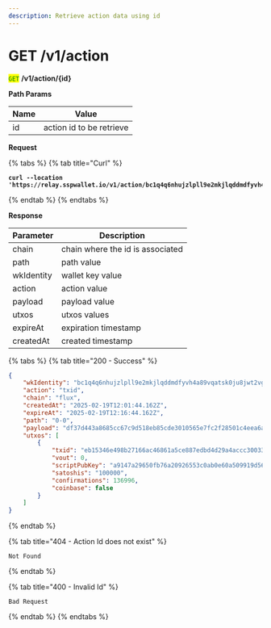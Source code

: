 ```yaml
---
description: Retrieve action data using id
---
```


# GET  /v1/action

<mark style="color:green;">`GET`</mark> **/v1/action/{id}**

**Path Params**

| Name | Value                    |
| ---- | ------------------------ |
| id   | action id to be retrieve |

**Request**

{% tabs %}
{% tab title="Curl" %}
<pre class="language-url"><code class="lang-url"><strong>curl --location 'https://relay.sspwallet.io/v1/action/bc1q4q6nhujzlpll9e2mkjlqddmdfyvh4a89vqatsk0ju8jwt2vghf9sykaw0c'
</strong></code></pre>
{% endtab %}
{% endtabs %}

**Response**

| Parameter  | Description                      |
| ---------- | -------------------------------- |
| chain      | chain where the id is associated |
| path       | path value                       |
| wkIdentity | wallet key value                 |
| action     | action value                     |
| payload    | payload value                    |
| utxos      | utxos values                     |
| expireAt   | expiration timestamp             |
| createdAt  | created timestamp                |

{% tabs %}
{% tab title="200 - Success" %}
```json
{
    "wkIdentity": "bc1q4q6nhujzlpll9e2mkjlqddmdfyvh4a89vqatsk0ju8jwt2vghf9sykaw0c",
    "action": "txid",
    "chain": "flux",
    "createdAt": "2025-02-19T12:01:44.162Z",
    "expireAt": "2025-02-19T12:16:44.162Z",
    "path": "0-0",
    "payload": "df37d443a8685cc67c9d518eb85cde3010565e7fc2f28501c4eea6afb3533226",
    "utxos": [
        {
            "txid": "eb15346e498b27166ac46861a5ce887edbd4d29a4accc30033be109744b6f26b",
            "vout": 0,
            "scriptPubKey": "a9147a29650fb76a20926553c0ab0e60a509919d569887",
            "satoshis": "100000",
            "confirmations": 136996,
            "coinbase": false
        }
    ]
}
```
{% endtab %}

{% tab title="404 - Action Id does not exist" %}
```
Not Found
```
{% endtab %}

{% tab title="400 - Invalid Id" %}
```
Bad Request
```
{% endtab %}
{% endtabs %}
